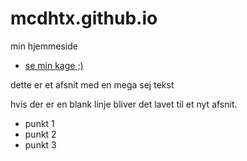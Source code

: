 # mcdhtx.github.io
min hjemmeside

- [se min kage ;)](migogminkage)

dette er et afsnit
med en mega sej tekst

hvis der er en blank linje bliver det lavet til et nyt afsnit.

- punkt 1
- punkt 2
- punkt 3
